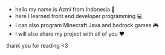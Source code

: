 - hello my name is Azmi from Indonesia 👋
- here I learned front end developer programming 💻
- I can also program Minecraft Java and bedrock games 🎮 
- I will also share my project with all of you ❤️

thank you for reading <3
